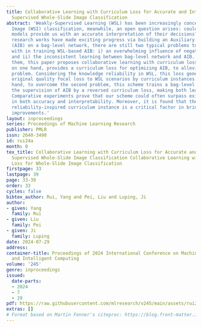 ```yaml
---
title: Collaborative Learning with Curriculum Loss for Accurate and Interpretable Weakly
  Supervised Whole-Slide Image Classification
abstract: 'Weakly-Supervised Learning (WSL) has been increasingly concerned in Whole-Slide
  Image (WSI) classification, meanwhile, an open question arises: could WSL-based
  models provide us with an accurate interpretation of their decisions? Although many
  research works have made exciting progress via building an Auxiliary Instance Branch
  (AIB) on a bag-level network, there are still two typical problems to be confronted
  with in training WSL-based AIB: i) an overwhelming influence of negative instances
  and ii) the inconsistent learning between bag-level network and AIB. To address
  them, this paper proposes collaborative learning with curriculum loss. This scheme,
  on one hand, provides a curriculum loss for optimizing AIB, to alleviate the first
  problem. Considering the knowledge reliability in WSL, this loss generalizes an
  original quality focal loss to WSL scenarios by curriculum instances. On the other
  hand, to overcome the second problem, this scheme trains a bag-level network under
  the supervision of AIB by a reversed curriculum loss, making both learn collaboratively.
  Comparative experiments prove that our scheme could often surpass existing ones
  in both accuracy and interpretability. Moreover, it is found that the knowledge
  reliability-inspired curriculum instance is a critical factor in bringing comprehensive
  improvements.'
layout: inproceedings
series: Proceedings of Machine Learning Research
publisher: PMLR
issn: 2640-3498
id: rui24a
month: 0
tex_title: Collaborative Learning with Curriculum Loss for Accurate and InterpretableWeakly
  Supervised Whole-Slide Image Classification Collaborative Learning with Curriculum
  Loss for Whole-Slide Image Classification
firstpage: 33
lastpage: 39
page: 33-39
order: 33
cycles: false
bibtex_author: Rui, Yang and Pei, Liu and Luping, Ji
author:
- given: Yang
  family: Rui
- given: Liu
  family: Pei
- given: Ji
  family: Luping
date: 2024-07-29
address:
container-title: Proceedings of 2024 International Conference on Machine Learning
  and Intelligent Computing
volume: '245'
genre: inproceedings
issued:
  date-parts:
  - 2024
  - 7
  - 29
pdf: https://raw.githubusercontent.com/mlresearch/v245/main/assets/rui24a/rui24a.pdf
extras: []
# Format based on Martin Fenner's citeproc: https://blog.front-matter.io/posts/citeproc-yaml-for-bibliographies/
---
```

